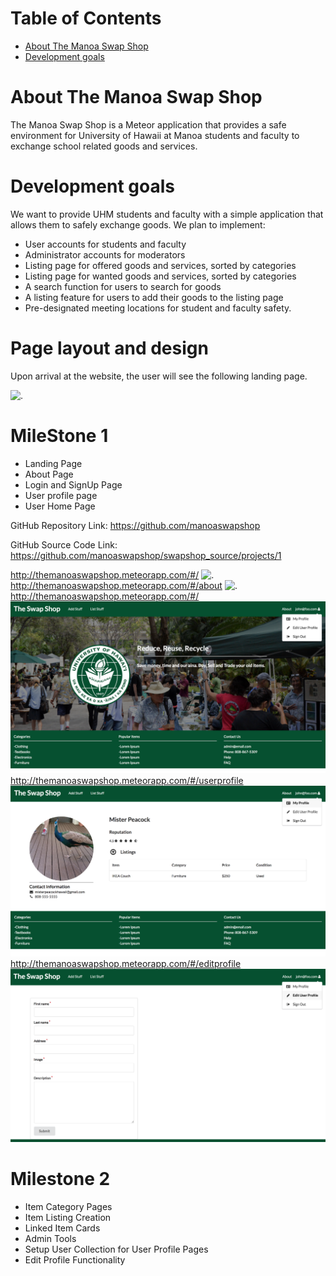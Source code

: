 # Table of Contents

* [About The Manoa Swap Shop](#about-the-manoa-swap-shop)
* [Development goals](#development-goals)

# About The Manoa Swap Shop

The Manoa Swap Shop is a Meteor application that provides a safe environment for University of Hawaii at Manoa students and faculty to exchange school related goods and services.

# Development goals

We want to provide UHM students and faculty with a simple application that allows them to safely exchange goods.  We plan to implement:

* User accounts for students and faculty
* Administrator accounts for moderators
* Listing page for offered goods and services, sorted by categories
* Listing page for wanted goods and services, sorted by categories
* A search function for users to search for goods
* A listing feature for users to add their goods to the listing page
* Pre-designated meeting locations for student and faculty safety.

# Page layout and design

Upon arrival at the website, the user will see the following landing page.

![.](images/UHSwapShop_Landing_MockUp.png)

# MileStone 1

* Landing Page
* About Page
* Login and SignUp Page
* User profile page
* User Home Page

GitHub Repository Link: https://github.com/manoaswapshop

GitHub Source Code Link: https://github.com/manoaswapshop/swapshop_source/projects/1

http://themanoaswapshop.meteorapp.com/#/
![.](images/swapshoplanding_galaxy.png)
http://themanoaswapshop.meteorapp.com/#/about
![.](images/swapshopabout_galaxy.png)
http://themanoaswapshop.meteorapp.com/#/
![.](images/LogInPageMockUp.png)
http://themanoaswapshop.meteorapp.com/#/userprofile
![.](images/UserProfilePageMockUp.png)
http://themanoaswapshop.meteorapp.com/#/editprofile
![.](images/EditUserProfileMockUp.png)


# Milestone 2

* Item Category Pages
* Item Listing Creation
* Linked Item Cards
* Admin Tools
* Setup User Collection for User Profile Pages
* Edit Profile Functionality
